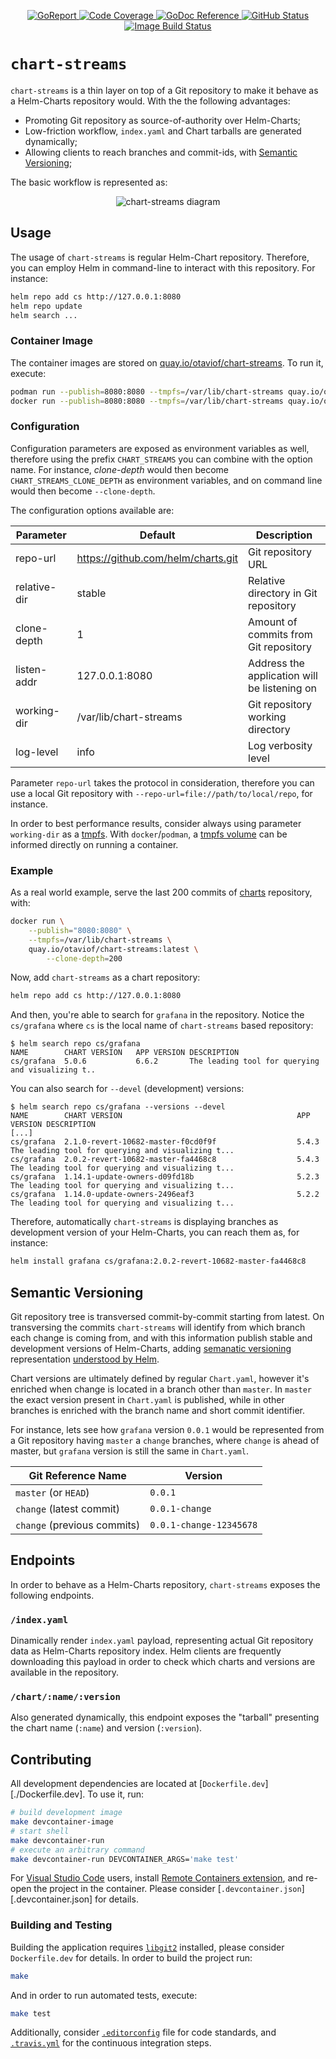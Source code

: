 <p align="center">
    <a alt="GoReport" href="https://goreportcard.com/report/github.com/otaviof/chart-streams">
        <img alt="GoReport" src="https://goreportcard.com/badge/github.com/otaviof/chart-streams">
    </a>
    <a alt="Code Coverage" href="https://codecov.io/gh/otaviof/chart-streams">
        <img alt="Code Coverage" src="https://codecov.io/gh/otaviof/chart-streams/branch/master/graph/badge.svg">
    </a>
    <a alt="GoDoc" href="https://godoc.org/github.com/otaviof/chart-streams/pkg/chartstreams">
        <img alt="GoDoc Reference" src="https://godoc.org/github.com/otaviof/chart-streams/pkg/chartstreams?status.svg">
    </a>
    <a href="https://github.com/isutton/chart-streams/actions/workflows/chart-streams.yaml">
        <img alt="GitHub Status" src="https://github.com/isutton/chart-streams/actions/workflows/chart-streams.yaml/badge.svg">
    </a>
    </a>
    <a alt="Image Build Status" href="https://quay.io/repository/otaviof/chart-streams">
        <img alt="Image Build Status" src="https://quay.io/repository/otaviof/chart-streams/status">
    </a>
</p>


# `chart-streams`

`chart-streams` is a thin layer on top of a Git repository to make it behave as a Helm-Charts
repository would. With the the following advantages:

- Promoting Git repository as source-of-authority over Helm-Charts;
- Low-friction workflow, `index.yaml` and Chart tarballs are generated dynamically;
- Allowing clients to reach branches and commit-ids, with [Semantic Versioning][helmsemver];

The basic workflow is represented as:

<p align="center">
    <img alt="chart-streams diagram" src="./assets/diagrams/cs-diagram-1.png">
</p>

## Usage

The usage of `chart-streams` is regular Helm-Chart repository. Therefore, you can employ Helm in
command-line to interact with this repository. For instance:

```sh
helm repo add cs http://127.0.0.1:8080
helm repo update
helm search ...
```

### Container Image

The container images are stored on [quay.io/otaviof/chart-streams][quayioimage]. To run it, execute:

```sh
podman run --publish=8080:8080 --tmpfs=/var/lib/chart-streams quay.io/otaviof/chart-streams:latest
docker run --publish=8080:8080 --tmpfs=/var/lib/chart-streams quay.io/otaviof/chart-streams:latest
```

### Configuration

Configuration parameters are exposed as environment variables as well, therefore using the prefix
`CHART_STREAMS` you can combine with the option name. For instance, *clone-depth* would then
become `CHART_STREAMS_CLONE_DEPTH` as environment variables, and on command line would then become
`--clone-depth`.

The configuration options available are:

| Parameter    | Default                            | Description                                  |
|--------------|------------------------------------|----------------------------------------------|
| repo-url     | https://github.com/helm/charts.git | Git repository URL                           |
| relative-dir | stable                             | Relative directory in Git repository         |
| clone-depth  | 1                                  | Amount of commits from Git repository        |
| listen-addr  | 127.0.0.1:8080                     | Address the application will be listening on |
| working-dir  | /var/lib/chart-streams             | Git repository working directory             |
| log-level    | info                               | Log verbosity level                          |

Parameter `repo-url` takes the protocol in consideration, therefore you can use a local Git
repository with `--repo-url=file://path/to/local/repo`, for instance.

In order to best performance results, consider always using parameter `working-dir` as a
[tmpfs][tmpfs]. With `docker`/`podman`, a [tmpfs volume][dockertmpfs] can be informed directly on
running a container.

### Example

As a real world example, serve the last 200 commits of [charts][helmstablecharts] repository, with:

```sh
docker run \
    --publish="8080:8080" \
    --tmpfs=/var/lib/chart-streams \
    quay.io/otaviof/chart-streams:latest \
        --clone-depth=200
```

Now, add `chart-streams` as a chart repository:

```sh
helm repo add cs http://127.0.0.1:8080
```

And then, you're able to search for `grafana` in the repository. Notice the `cs/grafana` where
`cs` is the local name of `chart-streams` based repository:

```
$ helm search repo cs/grafana
NAME      	CHART VERSION	APP VERSION	DESCRIPTION
cs/grafana	5.0.6        	6.6.2      	The leading tool for querying and visualizing t..
```

You can also search for `--devel` (development) versions:

```
$ helm search repo cs/grafana --versions --devel
NAME      	CHART VERSION                                     	APP VERSION	DESCRIPTION
[...]
cs/grafana	2.1.0-revert-10682-master-f0cd0f9f                	5.4.3      	The leading tool for querying and visualizing t...
cs/grafana	2.0.2-revert-10682-master-fa4468c8                	5.4.3      	The leading tool for querying and visualizing t...
cs/grafana	1.14.1-update-owners-d09fd18b                     	5.2.3      	The leading tool for querying and visualizing t...
cs/grafana	1.14.0-update-owners-2496eaf3                     	5.2.2      	The leading tool for querying and visualizing t...
```

Therefore, automatically `chart-streams` is displaying branches as development version of your
Helm-Charts, you can reach them as, for instance:

```sh
helm install grafana cs/grafana:2.0.2-revert-10682-master-fa4468c8
```

## Semantic Versioning

Git repository tree is transversed commit-by-commit starting from latest. On transversing the
commits `chart-streams` will identify from which branch each change is coming from, and with this
information publish stable and development versions of Helm-Charts, adding
[semanatic versioning][semver] representation [understood by Helm][helmsemver].

Chart versions are ultimately defined by regular `Chart.yaml`, however it's enriched when change is
located in a branch other than `master`. In `master` the exact version present in `Chart.yaml` is
published, while in other branches is enriched with the branch name and short commit identifier.

For instance, lets see how `grafana` version `0.0.1` would be represented from a Git repository
having `master` a `change` branches, where `change` is ahead of master, but `grafana` version is
still the same in `Chart.yaml`.

| Git Reference Name          | Version                 |
|-----------------------------|-------------------------|
| `master` (or `HEAD`)        | `0.0.1`                 |
| `change` (latest commit)    | `0.0.1-change`          |
| `change` (previous commits) | `0.0.1-change-12345678` |

## Endpoints

In order to behave as a Helm-Charts repository, `chart-streams` exposes the following endpoints.

### `/index.yaml`

Dinamically render `index.yaml` payload, representing actual Git repository data as Helm-Charts
repository index. Helm clients are frequently downloading this payload in order to check which charts
and versions are available in the repository.

### `/chart/:name/:version`

Also generated dynamically, this endpoint exposes the "tarball" presenting the chart name (`:name`)
and version (`:version`).

## Contributing

All development dependencies are located at [`Dockerfile.dev`][./Dockerfile.dev]. To use it, run:

```sh
# build development image
make devcontainer-image
# start shell
make devcontainer-run
# execute an arbitrary command
make devcontainer-run DEVCONTAINER_ARGS='make test'
```

For [Visual Studio Code][vscode] users, install [Remote Containers extension][vscodecontainers],
and re-open the project in the container. Please consider [`.devcontainer.json`][.devcontainer.json]
for details.

### Building and Testing

Building the application requires [`libgit2`][libgit2] installed, please consider `Dockerfile.dev`
for details. In order to build the project run:

```sh
make
```

And in order to run automated tests, execute:

```sh
make test
```

Additionally, consider [`.editorconfig`](./.editorconfig) file for code standards, and
[`.travis.yml`](./.travis.yml) for the continuous integration steps.

[dockertmpfs]: https://docs.docker.com/storage/tmpfs
[gnumake]: https://www.gnu.org/software/make
[golang]: https://golang.org
[helmsemver]: https://helm.sh/docs/topics/chart_best_practices/conventions
[helmstablecharts]: https://github.com/helm/charts.git
[libgit2]: https://libgit2.org
[quayioimage]: https://quay.io/repository/otaviof/chart-streams
[semver]: https://semver.org
[tmpfs]: https://en.wikipedia.org/wiki/Tmpfs
[vscode]: https://code.visualstudio.com/
[vscodecontainers]: https://marketplace.visualstudio.com/items?itemName=ms-vscode-remote.remote-containers
